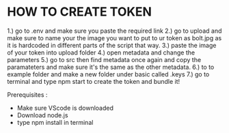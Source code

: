 # HOW TO CREATE TOKEN

1.) go to .env and make sure you paste the required link
2.) go to upload and make sure to name your the image you want to put to ur token as bolt.jpg as it is hardcoded in different parts of the script that way.
3.) paste the image of your token into upload folder
4.) open metadata and change the parameters
5.) go to src then find metadata once again and copy the paramateters and make sure it's the same as the other metadata.
6.) to to example folder and make a new folder under basic called .keys
7.) go to terminal and type npm start to create the token and bundle it!

Prerequisites :
* Make sure VScode is downloaded
* Download node.js
* type npm install in terminal 
